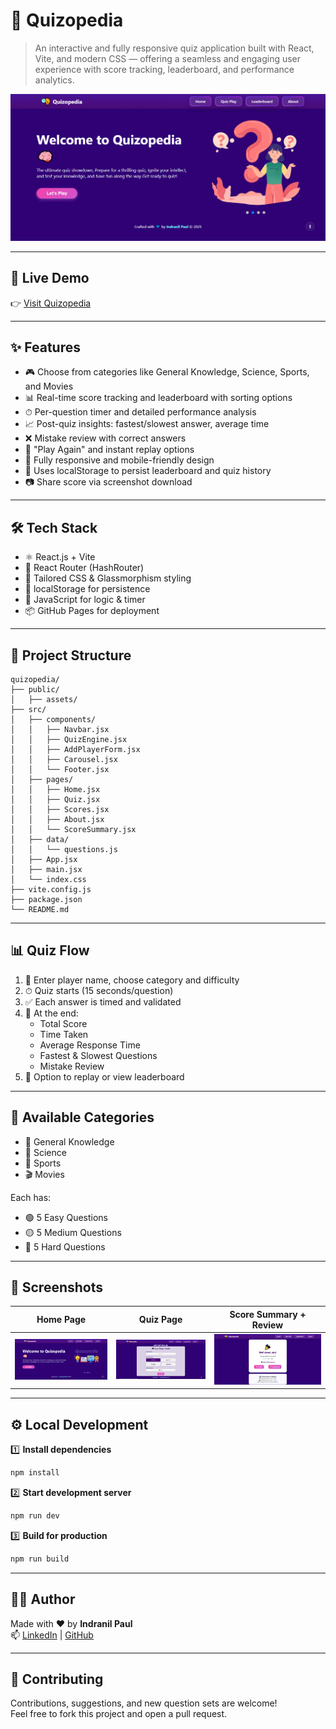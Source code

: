 
# 🧠 Quizopedia

> An interactive and fully responsive quiz application built with React, Vite, and modern CSS — offering a seamless and engaging user experience with score tracking, leaderboard, and performance analytics.

![alt text](public/image-3.png)

---

## 🚀 Live Demo

👉 [Visit Quizopedia](https://indranilpaul15.github.io/quizopedia/)

---

## ✨ Features

- 🎮 Choose from categories like General Knowledge, Science, Sports, and Movies
- 📊 Real-time score tracking and leaderboard with sorting options
- ⏱ Per-question timer and detailed performance analysis
- 📈 Post-quiz insights: fastest/slowest answer, average time
- ❌ Mistake review with correct answers
- 🔁 "Play Again" and instant replay options
- 📱 Fully responsive and mobile-friendly design
- 💾 Uses localStorage to persist leaderboard and quiz history
- 📷 Share score via screenshot download

---

## 🛠 Tech Stack

- ⚛️ React.js + Vite
- 🧭 React Router (HashRouter)
- 🎨 Tailored CSS & Glassmorphism styling
- 💾 localStorage for persistence
- 🎯 JavaScript for logic & timer
- 📦 GitHub Pages for deployment

---

## 📂 Project Structure

```
quizopedia/
├── public/
│   ├── assets/
├── src/
│   ├── components/
│   │   ├── Navbar.jsx
│   │   ├── QuizEngine.jsx
│   │   ├── AddPlayerForm.jsx
│   │   ├── Carousel.jsx
│   │   └── Footer.jsx
│   ├── pages/
│   │   ├── Home.jsx
│   │   ├── Quiz.jsx
│   │   ├── Scores.jsx
│   │   ├── About.jsx
│   │   └── ScoreSummary.jsx
│   ├── data/
│   │   └── questions.js
│   ├── App.jsx
│   ├── main.jsx
│   └── index.css
├── vite.config.js
├── package.json
└── README.md
```

---

## 📊 Quiz Flow

1. 👤 Enter player name, choose category and difficulty
2. ⏱ Quiz starts (15 seconds/question)
3. ✅ Each answer is timed and validated
4. 🎯 At the end:
   - Total Score
   - Time Taken
   - Average Response Time
   - Fastest & Slowest Questions
   - Mistake Review
5. 🔁 Option to replay or view leaderboard

---

## 🧪 Available Categories

- 📘 General Knowledge  
- 🔬 Science  
- 🏏 Sports  
- 🎬 Movies

Each has:
- 🟢 5 Easy Questions  
- 🟡 5 Medium Questions  
- 🔴 5 Hard Questions  

---

## 📸 Screenshots

| Home Page                          | Quiz Page                            | Score Summary + Review                |
|-----------------------------------|--------------------------------------|---------------------------------------|
| ![alt text](public/image-1.png) | ![alt text](public/image-2.png) | ![alt text](public/image.png)       |

 
---

## ⚙️ Local Development

1️⃣ **Install dependencies**

```bash
npm install
```

2️⃣ **Start development server**

```bash
npm run dev
```

3️⃣ **Build for production**

```bash
npm run build
```

---

## 🙋‍♂️ Author

Made with ❤️ by **Indranil Paul**  
📫 [LinkedIn](https://www.linkedin.com/in/indranil-paul-470a13271/) |  [GitHub](https://github.com/indranilpaul15)

---

## 🤝 Contributing

Contributions, suggestions, and new question sets are welcome!  
Feel free to fork this project and open a pull request.
